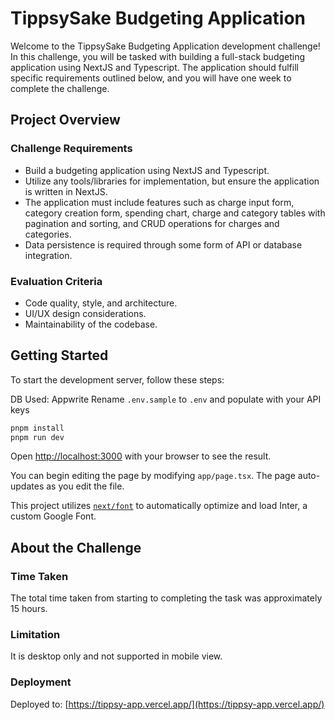 # TippsySake Budgeting Application

Welcome to the TippsySake Budgeting Application development challenge! In this challenge, you will be tasked with building a full-stack budgeting application using NextJS and Typescript. The application should fulfill specific requirements outlined below, and you will have one week to complete the challenge.

## Project Overview

### Challenge Requirements
- Build a budgeting application using NextJS and Typescript.
- Utilize any tools/libraries for implementation, but ensure the application is written in NextJS.
- The application must include features such as charge input form, category creation form, spending chart, charge and category tables with pagination and sorting, and CRUD operations for charges and categories.
- Data persistence is required through some form of API or database integration.

### Evaluation Criteria
- Code quality, style, and architecture.
- UI/UX design considerations.
- Maintainability of the codebase.

## Getting Started

To start the development server, follow these steps:

DB Used: Appwrite
Rename `.env.sample` to `.env` and populate with your API keys


```bash
pnpm install
pnpm run dev
```

Open [http://localhost:3000](http://localhost:3000) with your browser to see the result.

You can begin editing the page by modifying `app/page.tsx`. The page auto-updates as you edit the file.

This project utilizes [`next/font`](https://nextjs.org/docs/basic-features/font-optimization) to automatically optimize and load Inter, a custom Google Font.

## About the Challenge

### Time Taken
The total time taken from starting to completing the task was approximately 15 hours.

### Limitation
It is desktop only and not supported in mobile view.


### Deployment
Deployed to: [https://tippsy-app.vercel.app/](https://tippsy-app.vercel.app/)
